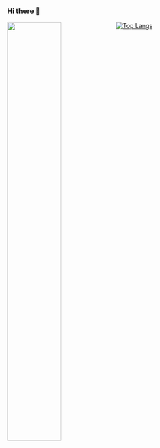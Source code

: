 ### Hi there 👋
<div>
<a href="https://github.com/anuraghazra/github-readme-stats">
  <img width="50%" align="left" src="https://github-readme-stats.vercel.app/api?username=Hawet&hide=prs,issues,contribs&theme=tokyonight&show_icons=true" />
</a>
<a href="https://github.com/anuraghazra/github-readme-stats">
 <img alt="Top Langs" src="https://github-readme-stats.vercel.app/api/top-langs?username=Hawet&show_icons=true&layout=compact&count_private=true&langs_count=4&theme=tokyonight&hide=java,html"/>
</div>
<!--
Here are some ideas to get you started:

- 🔭 I’m currently working on ...
- 🌱 I’m currently learning ...
- 👯 I’m looking to collaborate on ...
- 🤔 I’m looking for help with ...
- 💬 Ask me about ...
- 📫 How to reach me: ...
- 😄 Pronouns: ...
- ⚡ Fun fact: ...
-->
